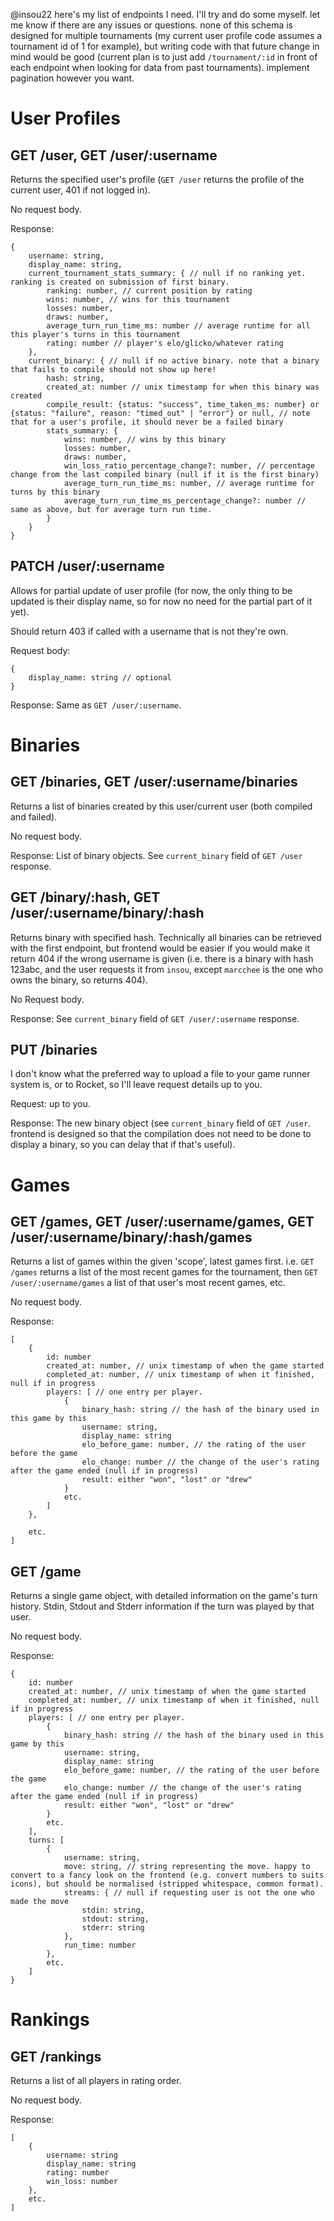 @insou22 here's my list of endpoints I need. I'll try and do some myself. let me know if there are any issues or questions. none of this schema is designed for multiple tournaments (my current user profile code assumes a tournament id of 1 for example), but writing code with that future change in mind would be good (current plan is to just add `/tournament/:id` in front of each endpoint when looking for data from past tournaments). implement pagination however you want.

# User Profiles
## GET /user, GET /user/:username
Returns the specified user's profile (`GET /user` returns the profile of the current user, 401 if not logged in).

No request body.

Response:
```
{
    username: string,
    display_name: string,
    current_tournament_stats_summary: { // null if no ranking yet. ranking is created on submission of first binary.
        ranking: number, // current position by rating
        wins: number, // wins for this tournament
        losses: number,
        draws: number,
        average_turn_run_time_ms: number // average runtime for all this player's turns in this tournament
        rating: number // player's elo/glicko/whatever rating
    },
    current_binary: { // null if no active binary. note that a binary that fails to compile should not show up here!
        hash: string,
        created_at: number // unix timestamp for when this binary was created
        compile_result: {status: "success", time_taken_ms: number} or {status: "failure", reason: "timed_out" | "error"} or null, // note that for a user's profile, it should never be a failed binary
        stats_summary: {
            wins: number, // wins by this binary
            losses: number,
            draws: number,
            win_loss_ratio_percentage_change?: number, // percentage change from the last compiled binary (null if it is the first binary)
            average_turn_run_time_ms: number, // average runtime for turns by this binary
            average_turn_run_time_ms_percentage_change?: number // same as above, but for average turn run time.
        }
    }
}
```

## PATCH /user/:username
Allows for partial update of user profile (for now, the only thing to be updated is their display name, so for now no need for the partial part of it yet).

Should return 403 if called with a username that is not they're own.

Request body:
```
{
    display_name: string // optional
}
```

Response: Same as `GET /user/:username`.

# Binaries
## GET /binaries, GET /user/:username/binaries
Returns a list of binaries created by this user/current user (both compiled and failed).

No request body.

Response: List of binary objects. See `current_binary` field of `GET /user` response.

## GET /binary/:hash, GET /user/:username/binary/:hash
Returns binary with specified hash. Technically all binaries can be retrieved with the first endpoint, but frontend would be easier if you would make it return 404 if the wrong username is given (i.e. there is a binary with hash 123abc, and the user requests it from `insou`, except `marcchee` is the one who owns the binary, so returns 404).

No Request body.

Response: See `current_binary` field of `GET /user/:username` response.

## PUT /binaries
I don't know what the preferred way to upload a file to your game runner system is, or to Rocket, so I'll leave request details up to you.

Request: up to you.

Response: The new binary object (see `current_binary` field of `GET /user`. frontend is designed so that the compilation does not need to be done to display a binary, so you can delay that if that's useful).

# Games
## GET /games, GET /user/:username/games, GET /user/:username/binary/:hash/games
Returns a list of games within the given 'scope', latest games first. i.e. `GET /games` returns a list of the most recent games for the tournament, then `GET /user/:username/games` a list of that user's most recent games, etc.

No request body.

Response:
```
[
    {
        id: number
        created_at: number, // unix timestamp of when the game started
        completed_at: number, // unix timestamp of when it finished, null if in progress
        players: [ // one entry per player.
            {
                binary_hash: string // the hash of the binary used in this game by this 
                username: string,
                display_name: string
                elo_before_game: number, // the rating of the user before the game
                elo_change: number // the change of the user's rating after the game ended (null if in progress)
                result: either "won", "lost" or "drew"
            }
            etc.
        ]
    },

    etc.
]
```

## GET /game
Returns a single game object, with detailed information on the game's turn history. Stdin, Stdout and Stderr information if the turn was played by that user.

No request body.

Response:
```
{
    id: number
    created_at: number, // unix timestamp of when the game started
    completed_at: number, // unix timestamp of when it finished, null if in progress
    players: [ // one entry per player.
        {
            binary_hash: string // the hash of the binary used in this game by this 
            username: string,
            display_name: string
            elo_before_game: number, // the rating of the user before the game
            elo_change: number // the change of the user's rating after the game ended (null if in progress)
            result: either "won", "lost" or "drew"
        }
        etc.
    ],
    turns: [
        {
            username: string,
            move: string, // string representing the move. happy to convert to a fancy look on the frontend (e.g. convert numbers to suits icons), but should be normalised (stripped whitespace, common format).
            streams: { // null if requesting user is not the one who made the move
                stdin: string,
                stdout: string,
                stderr: string
            },
            run_time: number
        },
        etc.
    ]
}
```

# Rankings
## GET /rankings
Returns a list of all players in rating order.

No request body.

Response:
```
[
    {
        username: string
        display_name: string
        rating: number
        win_loss: number
    },
    etc.
]
```